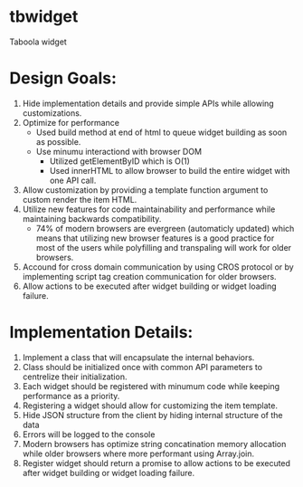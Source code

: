 # tbwidget
Taboola widget 

Design Goals:
==========================
1. Hide implementation details and provide simple APIs while allowing customizations.
2. Optimize for performance
    - Used build method at end of html to queue widget building as soon as possible.
    - Use minumu interactiond with browser DOM
        - Utilized getElementByID which is O(1)
        - Used innerHTML to allow browser to build the entire widget with one API call.
3. Allow customization by providing a template function argument to custom render 
   the item HTML.
4. Utilize new features for code maintainability and performance while maintaining 
   backwards compatibility.
   - 74% of modern browsers are evergreen (automaticly updated) which means that
     utilizing new browser features is a good practice for most of the users while
     polyfilling and transpaling will work for older browsers.
5. Accound for cross domain communication by using CROS protocol or by implementing 
   script tag creation communication for older browsers.
6. Allow actions to be executed after widget building or widget loading failure.


Implementation Details:
==========================
1. Implement a class that will encapsulate the internal behaviors.
2. Class should be initialized once with common API parameters to centrelize their initialization.
3. Each widget should be registered with minumum code while keeping performance as a priority. 
4. Registering a widget should allow for customizing the item template.
5. Hide JSON structure from the client by hiding internal structure of the data
6. Errors will be logged to the console 
7. Modern browsers has optimize string concatination memory allocation while older browsers 
   where more performant using Array.join. 
8. Register widget should return a promise to allow actions to be executed 
   after widget building or widget loading failure.
